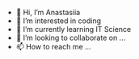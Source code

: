 - 👋 Hi, I’m Anastasiia
- 👀 I’m interested in coding
- 🌱 I’m currently learning IT Science 
- 💞️ I’m looking to collaborate on ...
- 📫 How to reach me ...

<!---
Stasya777/Stasya777 is a ✨ special ✨ repository because its `README.md` (this file) appears on your GitHub profile.
You can click the Preview link to take a look at your changes.
--->
